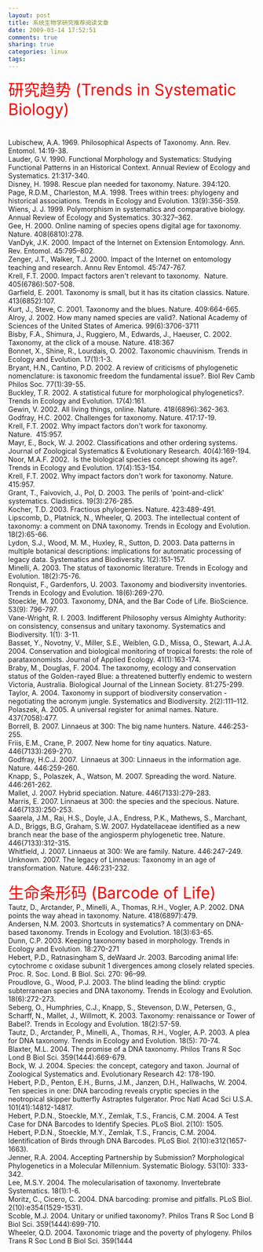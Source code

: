 ```yaml
---
layout: post
title: 系统生物学研究推荐阅读文章
date: 2009-03-14 17:52:51
comments: true
sharing: true
categories: linux
tags: 
---
```


<font size="6" color="#ff0000">研究趋势 (Trends in Systematic Biology)<br />
<br />
</font>Lubischew, A.A. 1969. Philosophical Aspects of Taxonomy. Ann. Rev. Entomol. 14:19-38.<br />
Lauder, G.V. 1990. Functional Morphology and Systematics: Studying Functional Patterns in an Historical Context. Annual Review of Ecology and Systematics. 21:317-340.<br />
Disney, H. 1998. Rescue plan needed for taxonomy. Nature. 394:120.<br />
Page, R.D.M., Charleston, M.A. 1998. Trees within trees: phylogeny and historical associations. Trends in Ecology and Evolution. 13(9):356-359.<br />
Wiens, J. J. 1999. Polymorphism in systematics and comparative biology. Annual Review of Ecology and Systematics. 30:327&ndash;362.<br />
Gee, H. 2000. Online naming of species opens digital age for taxonomy. Nature. 408(6810):278.<br />
VanDyk, J.K. 2000. Impact of the Internet on Extension Entomology. Ann. Rev. Entomol. 45:795&ndash;802.<br />
Zenger, J.T., Walker, T.J. 2000. Impact of the Internet on entomology teaching and research. Annu Rev Entomol. 45:747-767.<br />
Krell, F.T. 2000. Impact factors aren&#39;t relevant to taxonomy.&nbsp;&nbsp;Nature. 405(6786):507-508.<br />
Garfield, E. 2001. Taxonomy is small, but it has its citation classics. Nature. 413(6852):107.<br />
Kurt, J., Steve, C. 2001. Taxonomy and the blues. Nature. 409:664-665.<br />
Alroy, J. 2002. How many named species are valid?. National Academy of Sciences of the United States of America. 99(6):3706-3711<br />
Bisby, F.A., Shimura, J., Ruggiero, M., Edwards, J., Haeuser, C. 2002. Taxonomy, at the click of a mouse. Nature. 418:367<br />
Bonnet, X., Shine, R., Lourdais, O. 2002. Taxonomic chauvinism. Trends in Ecology and Evolution. 17(1):1-3.<br />
Bryant, H.N., Cantino, P.D. 2002. A review of criticisms of phylogenetic nomenclature: is taxonomic freedom the fundamental issue?. Biol Rev Camb Philos Soc. 77(1):39-55.<br />
Buckley, T.R. 2002. A statistical future for morphological phylogenetics?. Trends in Ecology and Evolution. 17(4):161.<br />
Gewin, V. 2002. All living things, online. Nature. 418(6896):362-363.<br />
Godfray, H.C. 2002. Challenges for taxonomy. Nature. 417:17-19.<br />
Krell, F.T. 2002. Why impact factors don&#39;t work for taxonomy. Nature.&nbsp;&nbsp;415:957.<br />
Mayr, E., Bock, W. J. 2002. Classifications and other ordering systems. Journal of Zoological Systematics &amp; Evolutionary Research. 40(4):169-194.<br />
Noor, M.A.F. 2002.&nbsp;&nbsp;Is the biological species concept showing its age?. Trends in Ecology and Evolution. 17(4):153-154.<br />
Krell, F.T. 2002. Why impact factors don&#39;t work for taxonomy. Nature. 415:957.<br />
Grant, T., Faivovich, J., Pol, D. 2003. The perils of &#39;point-and-click&#39; systematics. Cladistics. 19(3):276-285.<br />
Kocher, T.D. 2003. Fractious phylogenies. Nature. 423:489-491.<br />
Lipscomb, D., Platnick, N., Wheeler, Q. 2003. The intellectual content of taxonomy: a comment on DNA taxonomy. Trends in Ecology and Evolution. 18(2):65-66.<br />
Lydon, S.J., Wood, M. M., Huxley, R., Sutton, D. 2003. Data patterns in multiple botanical descriptions: implications for automatic processing of legacy data. Systematics and Biodiversity. 1(2):151-157.<br />
Minelli, A. 2003. The status of taxonomic literature. Trends in Ecology and Evolution. 18(2):75-76.<br />
Ronquist, F., Gardenfors, U. 2003. Taxonomy and biodiversity inventories. Trends in Ecology and Evolution. 18(6):269-270.<br />
Stoeckle, M. 2003. Taxonomy, DNA, and the Bar Code of Life. BioScience. 53(9): 796-797.<br />
Vane-Wright, R. I. 2003. Indifferent Philosophy versus Almighty Authority: on consistency, consensus and unitary taxonomy. Systematics and Biodiversity. 1(1): 3-11.<br />
Basset, Y., Novotny, V., Miller, S.E., Weiblen, G.D., Missa, O., Stewart, A.J.A. 2004. Conservation and biological monitoring of tropical forests: the role of parataxonomists. Journal of Applied Ecology. 41(1):163-174.<br />
Braby, M., Douglas, F. 2004. The taxonomy, ecology and conservation status of the Golden-rayed Blue: a threatened butterfly endemic to western Victoria, Australia. Biological Journal of the Linnean Society. 81:275-299.<br />
Taylor, A. 2004. Taxonomy in support of biodiversity conservation - negotiating the acronym jungle. Systematics and Biodiversity. 2(2):111&ndash;112.<br />
Polaszek, A. 2005. A universal register for animal names. Nature. 437(7058):477.<br />
Borrell, B. 2007. Linnaeus at 300: The big name hunters. Nature. 446:253-255.<br />
Friis, E.M., Crane, P. 2007. New home for tiny aquatics. Nature. 446(7133):269-270.<br />
Godfray, H.C.J. 2007.&nbsp;&nbsp;Linnaeus at 300: Linnaeus in the information age. Nature. 446:259-260.<br />
Knapp, S., Polaszek, A., Watson, M. 2007. Spreading the word. Nature. 446:261-262.<br />
Mallet, J. 2007. Hybrid speciation. Nature. 446(7133):279-283.<br />
Marris, E. 2007. Linnaeus at 300: the species and the specious. Nature. 446(7133):250-253.<br />
Saarela, J.M., Rai, H.S., Doyle, J.A., Endress, P.K., Mathews, S., Marchant, A.D., Briggs, B.G, Graham, S.W. 2007. Hydatellaceae identified as a new branch near the base of the angiosperm phylogenetic tree. Nature. 446(7133):312-315.<br />
Whitfield, J. 2007. Linnaeus at 300: We are family. Nature. 446:247-249.<br />
Unknown. 2007. The legacy of Linnaeus: Taxonomy in an age of transformation. Nature. 446:231-232.<br />
<br />
<font size="6"><font color="#ff0000">生命条形码 (Barcode of Life)</font></font><br />
Tautz, D., Arctander, P., Minelli, A., Thomas, R.H., Vogler, A.P. 2002. DNA points the way ahead in taxonomy. Nature. 418(6897):479.<br />
Andersen, N.M. 2003. Shortcuts in systematics? A commentary on DNA-based taxonomy. Trends in Ecology and Evolution. 18(3):63-65.<br />
Dunn, C.P. 2003. Keeping taxonomy based in morphology. Trends in Ecology and Evolution. 18:270-271<br />
Hebert, P.D., Ratnasingham S, deWaard Jr. 2003. Barcoding animal life: cytochrome c oxidase subunit 1 divergences among closely related species. Proc. R. Soc. Lond. B Biol. Sci. 270: 96&ndash;99.<br />
Proudlove, G., Wood, P.J. 2003. The blind leading the blind: cryptic subterranean species and DNA taxonomy. Trends in Ecology and Evolution. 18(6):272-273.<br />
Seberg, O., Humphries, C.J., Knapp, S., Stevenson, D.W., Petersen, G., Scharff, N., Mallet, J., Willmott, K. 2003. Taxonomy: renaissance or Tower of Babel?. Trends in Ecology and Evolution. 18(2):57-59.<br />
Tautz, D., Arctander, P., Minelli, A., Thomas, R.H., Vogler, A.P. 2003. A plea for DNA taxonomy. Trends in Ecology and Evolution. 18(5): 70-74.<br />
Blaxter, M.L. 2004. The promise of a DNA taxonomy. Philos Trans R Soc Lond B Biol Sci. 359(1444):669-679.<br />
Bock, W. J. 2004. Species: the concept, category and taxon. Journal of Zoological Systematics and. Evolutionary Research 42: 178-190.<br />
Hebert, P.D., Penton, E.H., Burns, J.M., Janzen, D.H., Hallwachs, W. 2004. Ten species in one: DNA barcoding reveals cryptic species in the neotropical skipper butterfly Astraptes fulgerator. Proc Natl Acad Sci U.S.A. 101(41):14812-14817.<br />
Hebert, P.D.N., Stoeckle, M.Y., Zemlak, T.S., Francis, C.M. 2004. A Test Case for DNA Barcodes to Identify Species. PLoS Biol. 2(10): 1505.<br />
Hebert, P.D.N., Stoeckle, M.Y., Zemlak, T.S., Francis, C.M. 2004. Identification of Birds through DNA Barcodes. PLoS Biol. 2(10):e312(1657-1663).<br />
Jenner, R.A. 2004. Accepting Partnership by Submission? Morphological Phylogenetics in a Molecular Millennium. Systematic Biology. 53(10): 333-342.<br />
Lee, M.S.Y. 2004. The molecularisation of taxonomy. Invertebrate Systematics. 18(1):1-6.<br />
Moritz, C., Cicero, C. 2004. DNA barcoding: promise and pitfalls. PLoS Biol. 2(10):e354(1529-1531).<br />
Scoble, M.J. 2004. Unitary or unified taxonomy?. Philos Trans R Soc Lond B Biol Sci. 359(1444):699-710.<br />
Wheeler, Q.D. 2004. Taxonomic triage and the poverty of phylogeny. Philos Trans R Soc Lond B Biol Sci. 359(1444